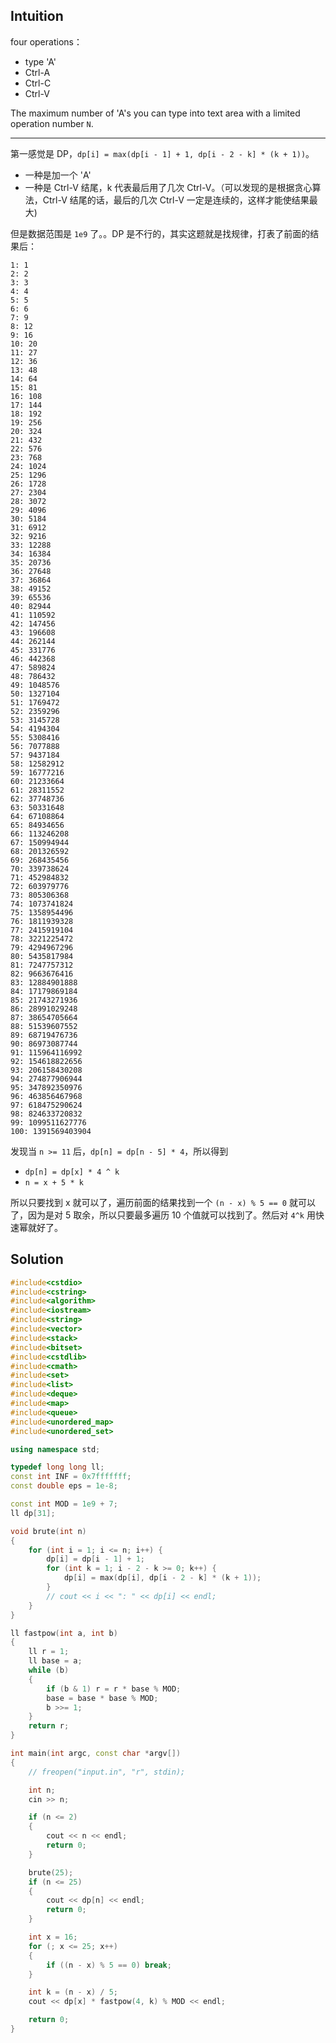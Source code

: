 ## Intuition

four operations：

- type 'A'
- Ctrl-A
- Ctrl-C
- Ctrl-V

The maximum number of 'A's you can type into text area with a limited operation number `N`.

-----

第一感觉是 DP，`dp[i] = max(dp[i - 1] + 1, dp[i - 2 - k] * (k + 1))`。

- 一种是加一个 'A'
- 一种是 Ctrl-V 结尾，k 代表最后用了几次 Ctrl-V。（可以发现的是根据贪心算法，Ctrl-V 结尾的话，最后的几次 Ctrl-V 一定是连续的，这样才能使结果最大)

但是数据范围是 `1e9` 了。。DP 是不行的，其实这题就是找规律，打表了前面的结果后：

```
1: 1
2: 2
3: 3
4: 4
5: 5
6: 6
7: 9
8: 12
9: 16
10: 20
11: 27
12: 36
13: 48
14: 64
15: 81
16: 108
17: 144
18: 192
19: 256
20: 324
21: 432
22: 576
23: 768
24: 1024
25: 1296
26: 1728
27: 2304
28: 3072
29: 4096
30: 5184
31: 6912
32: 9216
33: 12288
34: 16384
35: 20736
36: 27648
37: 36864
38: 49152
39: 65536
40: 82944
41: 110592
42: 147456
43: 196608
44: 262144
45: 331776
46: 442368
47: 589824
48: 786432
49: 1048576
50: 1327104
51: 1769472
52: 2359296
53: 3145728
54: 4194304
55: 5308416
56: 7077888
57: 9437184
58: 12582912
59: 16777216
60: 21233664
61: 28311552
62: 37748736
63: 50331648
64: 67108864
65: 84934656
66: 113246208
67: 150994944
68: 201326592
69: 268435456
70: 339738624
71: 452984832
72: 603979776
73: 805306368
74: 1073741824
75: 1358954496
76: 1811939328
77: 2415919104
78: 3221225472
79: 4294967296
80: 5435817984
81: 7247757312
82: 9663676416
83: 12884901888
84: 17179869184
85: 21743271936
86: 28991029248
87: 38654705664
88: 51539607552
89: 68719476736
90: 86973087744
91: 115964116992
92: 154618822656
93: 206158430208
94: 274877906944
95: 347892350976
96: 463856467968
97: 618475290624
98: 824633720832
99: 1099511627776
100: 1391569403904
```

发现当 `n >= 11` 后，`dp[n] = dp[n - 5] * 4`，所以得到

- `dp[n] = dp[x] * 4 ^ k`
- `n = x + 5 * k`

所以只要找到 x 就可以了，遍历前面的结果找到一个 `(n - x) % 5 == 0` 就可以了，因为是对 5 取余，所以只要最多遍历 10 个值就可以找到了。然后对 `4^k` 用快速幂就好了。

## Solution

```cpp
#include<cstdio>
#include<cstring>
#include<algorithm>
#include<iostream>
#include<string>
#include<vector>
#include<stack>
#include<bitset>
#include<cstdlib>
#include<cmath>
#include<set>
#include<list>
#include<deque>
#include<map>
#include<queue>
#include<unordered_map>
#include<unordered_set>

using namespace std;

typedef long long ll;
const int INF = 0x7fffffff;
const double eps = 1e-8;

const int MOD = 1e9 + 7;
ll dp[31];

void brute(int n)
{
    for (int i = 1; i <= n; i++) {
        dp[i] = dp[i - 1] + 1;
        for (int k = 1; i - 2 - k >= 0; k++) {
            dp[i] = max(dp[i], dp[i - 2 - k] * (k + 1));
        }
        // cout << i << ": " << dp[i] << endl;
    }
}

ll fastpow(int a, int b)
{
    ll r = 1;
    ll base = a;
    while (b)
    {
        if (b & 1) r = r * base % MOD;
        base = base * base % MOD;
        b >>= 1;
    }
    return r;
}

int main(int argc, const char *argv[])
{
    // freopen("input.in", "r", stdin);

    int n;
    cin >> n;

    if (n <= 2)
    {
        cout << n << endl;
        return 0;
    }

    brute(25);
    if (n <= 25)
    {
        cout << dp[n] << endl;
        return 0;
    }

    int x = 16;
    for (; x <= 25; x++)
    {
        if ((n - x) % 5 == 0) break;
    }

    int k = (n - x) / 5;
    cout << dp[x] * fastpow(4, k) % MOD << endl;

    return 0;
}
```